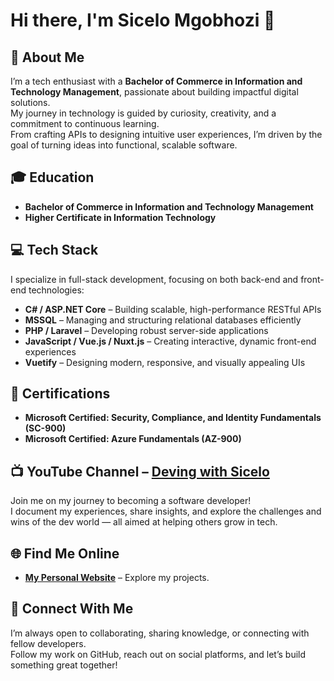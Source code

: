 # Hi there, I'm Sicelo Mgobhozi 👋

## 🚀 About Me
I’m a tech enthusiast with a **Bachelor of Commerce in Information and Technology Management**, passionate about building impactful digital solutions.  
My journey in technology is guided by curiosity, creativity, and a commitment to continuous learning.  
From crafting APIs to designing intuitive user experiences, I’m driven by the goal of turning ideas into functional, scalable software.

## 🎓 Education
- **Bachelor of Commerce in Information and Technology Management**
- **Higher Certificate in Information Technology**

## 💻 Tech Stack
I specialize in full-stack development, focusing on both back-end and front-end technologies:

- **C# / ASP.NET Core** – Building scalable, high-performance RESTful APIs  
- **MSSQL** – Managing and structuring relational databases efficiently  
- **PHP / Laravel** – Developing robust server-side applications  
- **JavaScript / Vue.js / Nuxt.js** – Creating interactive, dynamic front-end experiences  
- **Vuetify** – Designing modern, responsive, and visually appealing UIs

## 🧾 Certifications
- **Microsoft Certified: Security, Compliance, and Identity Fundamentals (SC-900)**
- **Microsoft Certified: Azure Fundamentals (AZ-900)**

## 📺 YouTube Channel – [Deving with Sicelo](https://www.youtube.com/channel/UC6jnOB1tboMPYtkOAwWHh9g)
Join me on my journey to becoming a software developer!  
I document my experiences, share insights, and explore the challenges and wins of the dev world — all aimed at helping others grow in tech.

## 🌐 Find Me Online
- [**My Personal Website**](https://sicelomgobhozi.netlify.app/) – Explore my projects.

## 🤝 Connect With Me
I’m always open to collaborating, sharing knowledge, or connecting with fellow developers.  
Follow my work on GitHub, reach out on social platforms, and let’s build something great together!
